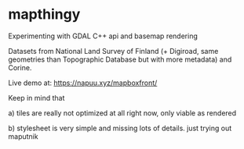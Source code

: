 # mapthingy
Experimenting with GDAL C++ api and basemap rendering

Datasets from National Land Survey of Finland (+ Digiroad, same geometries than Topographic Database but with more metadata) and Corine.


Live demo at: https://napuu.xyz/mapboxfront/

Keep in mind that

a) tiles are really not optimized at all right now, only viable as rendered

b) stylesheet is very simple and missing lots of details. just trying out maputnik
